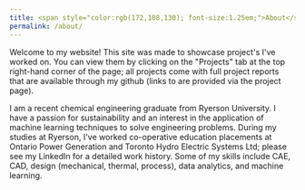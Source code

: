 ```yaml
---
title: <span style="color:rgb(172,108,130); font-size:1.25em;">About</span>
permalink: /about/
---
```

Welcome to my website! This site was made to showcase project's I've worked on. You can view them by clicking on the "Projects" tab at the top right-hand corner of the page; all projects come with full project reports that are available through my github (links to are provided via the project page).

I am a recent chemical engineering graduate from Ryerson University. I have a passion for sustainability and an interest in the application of machine learning techniques to solve engineering problems. During my studies at Ryerson, I've worked co-operative education placements at Ontario Power Generation and Toronto Hydro Electric Systems Ltd; please see my LinkedIn for a detailed work history. Some of my skills include CAE, CAD, design (mechanical, thermal, process), data analytics, and machine learning.
